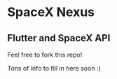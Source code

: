 # SpaceX Nexus
##  Flutter and SpaceX API

Feel free to fork this repo!

Tons of info to fill in here soon :)
